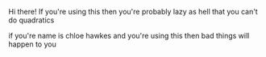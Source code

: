Hi there!
If you're using this then you're probably lazy as hell that you can't do quadratics


























if you're name is chloe hawkes and you're using this then bad things will happen to you
